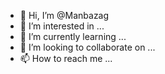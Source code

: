 - 👋 Hi, I’m @Manbazag
- 👀 I’m interested in ...
- 🌱 I’m currently learning ...
- 💞️ I’m looking to collaborate on ...
- 📫 How to reach me ...

<!---
Manbazag/Manbazag is a ✨ special ✨ repository because its `README.md` (this file) appears on your GitHub profile.
You can click the Preview link to take a look at your changes.
--->
